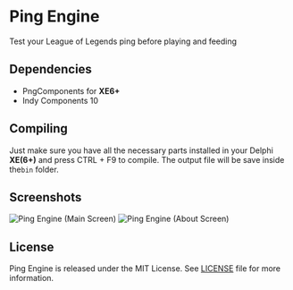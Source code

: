 # Ping Engine
Test your League of Legends ping before playing and feeding

## Dependencies
  * PngComponents for **XE6+**
  * Indy Components 10

## Compiling
Just make sure you have all the necessary parts installed in your Delphi **XE(6+)** and press CTRL + F9 to compile. The output file will be save inside the```bin``` folder.

## Screenshots
![Ping Engine (Main Screen)](http://puu.sh/m3BeZ/fbafbc69c2.png)
![Ping Engine (About Screen)](http://puu.sh/m3BcD/ae444ec64b.png)

## License
Ping Engine is released under the MIT License. See [LICENSE](LICENSE) file for more information.
